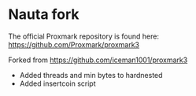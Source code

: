 Nauta fork
===============


The official Proxmark repository is found here: https://github.com/Proxmark/proxmark3

Forked from https://github.com/iceman1001/proxmark3


- Added threads and min bytes to hardnested
- Added insertcoin script